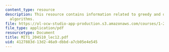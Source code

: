 ```yaml
---
content_type: resource
description: This resource contains information related to greedy and dynamic programming
  algorithms.
file: https://ol-ocw-studio-app-production.s3.amazonaws.com/courses/1-204-computer-algorithms-in-systems-engineering-spring-2010/4127883d13d246a9dbbda7cb05e4e545_MIT1_204S10_lec12.pdf
file_type: application/pdf
resourcetype: Document
title: MIT1_204S10_lec12.pdf
uid: 4127883d-13d2-46a9-dbbd-a7cb05e4e545
---
```

